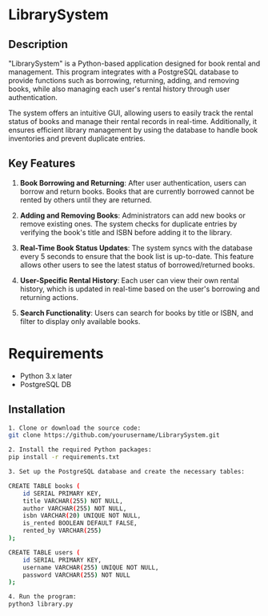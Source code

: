 # LibrarySystem

## Description 
"LibrarySystem" is a Python-based application designed for book rental and management. This program integrates with a PostgreSQL database to provide functions such as borrowing, returning, adding, and removing books, while also managing each user's rental history through user authentication.

The system offers an intuitive GUI, allowing users to easily track the rental status of books and manage their rental records in real-time. Additionally, it ensures efficient library management by using the database to handle book inventories and prevent duplicate entries.


## Key Features
1. **Book Borrowing and Returning**: After user authentication, users can borrow and return books. Books that are currently borrowed cannot be rented by others until they are returned.

2. **Adding and Removing Books**: Administrators can add new books or remove existing ones. The system checks for duplicate entries by verifying the book's title and ISBN before adding it to the library.

3. **Real-Time Book Status Updates**: The system syncs with the database every 5 seconds to ensure that the book list is up-to-date. This feature allows other users to see the latest status of borrowed/returned books.

4. **User-Specific Rental History**: Each user can view their own rental history, which is updated in real-time based on the user's borrowing and returning actions.

5. **Search Functionality**: Users can search for books by title or ISBN, and filter to display only available books.

# Requirements
- Python 3.x later
- PostgreSQL DB

## Installation

```bash
1. Clone or download the source code:
git clone https://github.com/yourusername/LibrarySystem.git

2. Install the required Python packages:
pip install -r requirements.txt

3. Set up the PostgreSQL database and create the necessary tables:

CREATE TABLE books (
    id SERIAL PRIMARY KEY,
    title VARCHAR(255) NOT NULL,
    author VARCHAR(255) NOT NULL,
    isbn VARCHAR(20) UNIQUE NOT NULL,
    is_rented BOOLEAN DEFAULT FALSE,
    rented_by VARCHAR(255)
);

CREATE TABLE users (
    id SERIAL PRIMARY KEY,
    username VARCHAR(255) UNIQUE NOT NULL,
    password VARCHAR(255) NOT NULL
);

4. Run the program:
python3 library.py
